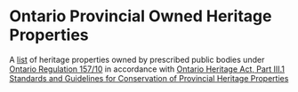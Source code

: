 # Ontario Provincial Owned Heritage Properties

A [list](https://www.pastport.mtc.gov.on.ca/OHPWeb/ohp/ohpSearch.xhtml) of heritage properties owned by prescribed public bodies under [Ontario Regulation 157/10](https://www.ontario.ca/laws/regulation/r10157) in accordance with [Ontario Heritage Act, Part III.1 Standards and Guidelines for Conservation of Provincial Heritage Properties](https://www.ontario.ca/laws/statute/90o18#BK28)